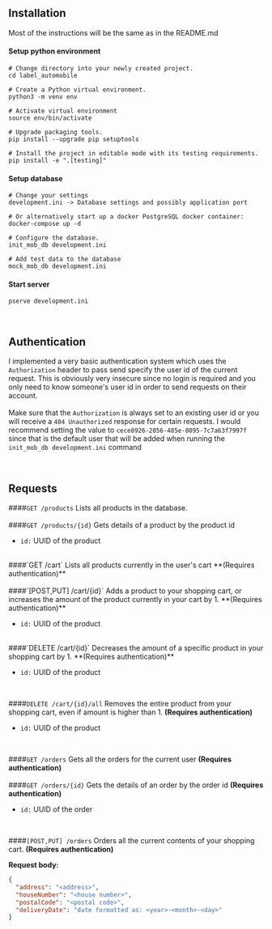 Installation
----
Most of the instructions will be the same as in the README.md

#### Setup python environment
```shell script
# Change directory into your newly created project.
cd label_automobile

# Create a Python virtual environment.
python3 -m venv env

# Activate virtual environment
source env/bin/activate

# Upgrade packaging tools.
pip install --upgrade pip setuptools

# Install the project in editable mode with its testing requirements.
pip install -e ".[testing]"
```

#### Setup database
```shell script
# Change your settings
development.ini -> Database settings and possibly application port

# Or alternatively start up a docker PostgreSQL docker container:
docker-compose up -d

# Configure the database.
init_mob_db development.ini

# Add test data to the database
mock_mob_db development.ini
```

#### Start server
```shell script
pserve development.ini
```
<br>

Authentication
----
I implemented a very basic authentication system which uses the `Authorization` header to pass send specify the user id of the current request. This is obviously very insecure since no login is required and you only need to know someone's user id in order to send requests on their account.
<br>
<br>
Make sure that the `Authorization` is always set to an existing user id or you will receive a `404 Unauthorized` response for certain requests. 
I would recommend setting the value to `cece8926-2856-485e-8095-7c7a63f7997f` since that is the default user that will be added when running the `init_mob_db development.ini` command

<br>

Requests
----
####`GET /products`
Lists all products in the database.
<br>
<br>
####`GET /products/{id}`
Gets details of a product by the product id

- `id:` UUID of the product  
<br>
####`GET /cart`
Lists all products currently in the user's cart **(Requires authentication)**
<br>
<br>
####`[POST,PUT] /cart/{id}`
Adds a product to your shopping cart, or increases the amount of the product currently in your cart by 1. **(Requires authentication)**

- `id:` UUID of the product
<br>
####`DELETE /cart/{id}`
Decreases the amount of a specific product in your shopping cart by 1. **(Requires authentication)**

- `id:` UUID of the product

<br>

####`DELETE /cart/{id}/all`
Removes the entire product from your shopping cart, even if amount is higher than 1. **(Requires authentication)**
- `id:` UUID of the product

<br>

####`GET /orders`
Gets all the orders for the current user **(Requires authentication)**
<br>
<br>
####`GET /orders/{id}`
Gets the details of an order by the order id **(Requires authentication)**

- `id:` UUID of the order

<br>

####`[POST,PUT] /orders`
Orders all the current contents of your shopping cart. **(Requires authentication)**

**Request body:**
```json
{
  "address": "<address>",
  "houseNumber": "<house number>",
  "postalCode": "<postal code>",
  "deliveryDate": "date formatted as: <year>-<month>-<day>"
}
```